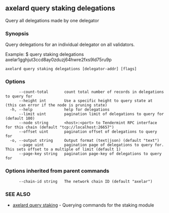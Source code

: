 ## axelard query staking delegations

Query all delegations made by one delegator

### Synopsis

Query delegations for an individual delegator on all validators.

Example:
$ <appd> query staking delegations axelar1gghjut3ccd8ay0zduzj64hwre2fxs9ld75ru9p

```
axelard query staking delegations [delegator-addr] [flags]
```

### Options

```
      --count-total       count total number of records in delegations to query for
      --height int        Use a specific height to query state at (this can error if the node is pruning state)
  -h, --help              help for delegations
      --limit uint        pagination limit of delegations to query for (default 100)
      --node string       <host>:<port> to Tendermint RPC interface for this chain (default "tcp://localhost:26657")
      --offset uint       pagination offset of delegations to query for
  -o, --output string     Output format (text|json) (default "text")
      --page uint         pagination page of delegations to query for. This sets offset to a multiple of limit (default 1)
      --page-key string   pagination page-key of delegations to query for
```

### Options inherited from parent commands

```
      --chain-id string   The network chain ID (default "axelar")
```

### SEE ALSO

- [axelard query staking](axelard_query_staking.md)	 - Querying commands for the staking module
